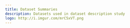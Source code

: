 ```yaml
---
title: Dataset Summaries
description: Datasets used in dataset description study
logo: http://i.imgur.com/mrC5xVT.png
---
```

